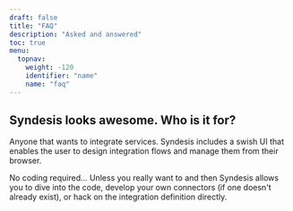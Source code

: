 ```yaml
---
draft: false
title: "FAQ"
description: "Asked and answered"
toc: true
menu:
  topnav:
    weight: -120
    identifier: "name"
    name: "faq"
---
```


## Syndesis looks awesome. Who is it for?
Anyone that wants to integrate services. Syndesis includes a swish UI that enables the user to design integration flows and manage them from their browser.

No coding required... Unless you really want to and then Syndesis allows you to dive into the code, develop your own connectors (if one doesn't already exist), or hack on the integration definition directly.
